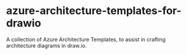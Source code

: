 # azure-architecture-templates-for-drawio

A collection of Azure Architecture Templates, to assist in crafting architecture diagrams in draw.io.
